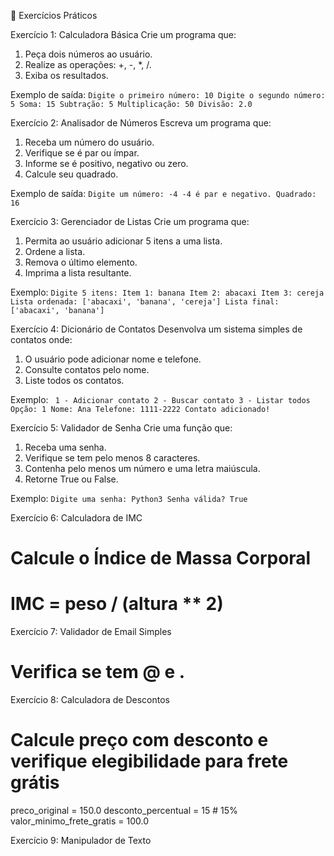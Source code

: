 🧪 Exercícios Práticos

Exercício 1: Calculadora Básica
Crie um programa que:
1. Peça dois números ao usuário.
2. Realize as operações: +, -, *, /.
3. Exiba os resultados.

Exemplo de saída:
`Digite o primeiro número: 10
Digite o segundo número: 5
Soma: 15
Subtração: 5
Multiplicação: 50
Divisão: 2.0`

Exercício 2: Analisador de Números
Escreva um programa que:
1. Receba um número do usuário.
2. Verifique se é par ou ímpar.
3. Informe se é positivo, negativo ou zero.
4. Calcule seu quadrado.

Exemplo de saída:
`Digite um número: -4
-4 é par e negativo.
Quadrado: 16`

Exercício 3: Gerenciador de Listas
Crie um programa que:
1. Permita ao usuário adicionar 5 itens a uma lista.
2. Ordene a lista.
3. Remova o último elemento.
4. Imprima a lista resultante.

Exemplo:
`Digite 5 itens:
Item 1: banana
Item 2: abacaxi
Item 3: cereja
Lista ordenada: ['abacaxi', 'banana', 'cereja']
Lista final: ['abacaxi', 'banana']`

Exercício 4: Dicionário de Contatos
Desenvolva um sistema simples de contatos onde:
1. O usuário pode adicionar nome e telefone.
2. Consulte contatos pelo nome.
3. Liste todos os contatos.

Exemplo:
`
1 - Adicionar contato
2 - Buscar contato
3 - Listar todos
Opção: 1
Nome: Ana
Telefone: 1111-2222
Contato adicionado!`

Exercício 5: Validador de Senha
Crie uma função que:
1. Receba uma senha.
2. Verifique se tem pelo menos 8 caracteres.
3. Contenha pelo menos um número e uma letra maiúscula.
4. Retorne True ou False.

Exemplo:
`Digite uma senha: Python3
Senha válida? True`

Exercício 6: Calculadora de IMC
# Calcule o Índice de Massa Corporal
# IMC = peso / (altura ** 2)

Exercício 7: Validador de Email Simples
# Verifica se tem @ e .

Exercício 8: Calculadora de Descontos
# Calcule preço com desconto e verifique elegibilidade para frete grátis
preco_original = 150.0
desconto_percentual = 15  # 15%
valor_minimo_frete_gratis = 100.0

Exercício 9: Manipulador de Texto
